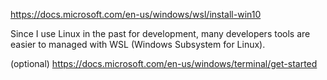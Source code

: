 https://docs.microsoft.com/en-us/windows/wsl/install-win10

Since I use Linux in the past for development, many developers tools are easier to managed with WSL (Windows Subsystem for Linux).

(optional) https://docs.microsoft.com/en-us/windows/terminal/get-started


